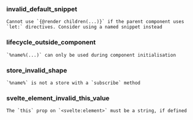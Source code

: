 <!-- This file is generated by scripts/process-messages/index.js. Do not edit! -->

### invalid_default_snippet

```
Cannot use `{@render children(...)}` if the parent component uses `let:` directives. Consider using a named snippet instead
```

### lifecycle_outside_component

```
`%name%(...)` can only be used during component initialisation
```

### store_invalid_shape

```
`%name%` is not a store with a `subscribe` method
```

### svelte_element_invalid_this_value

```
The `this` prop on `<svelte:element>` must be a string, if defined
```
